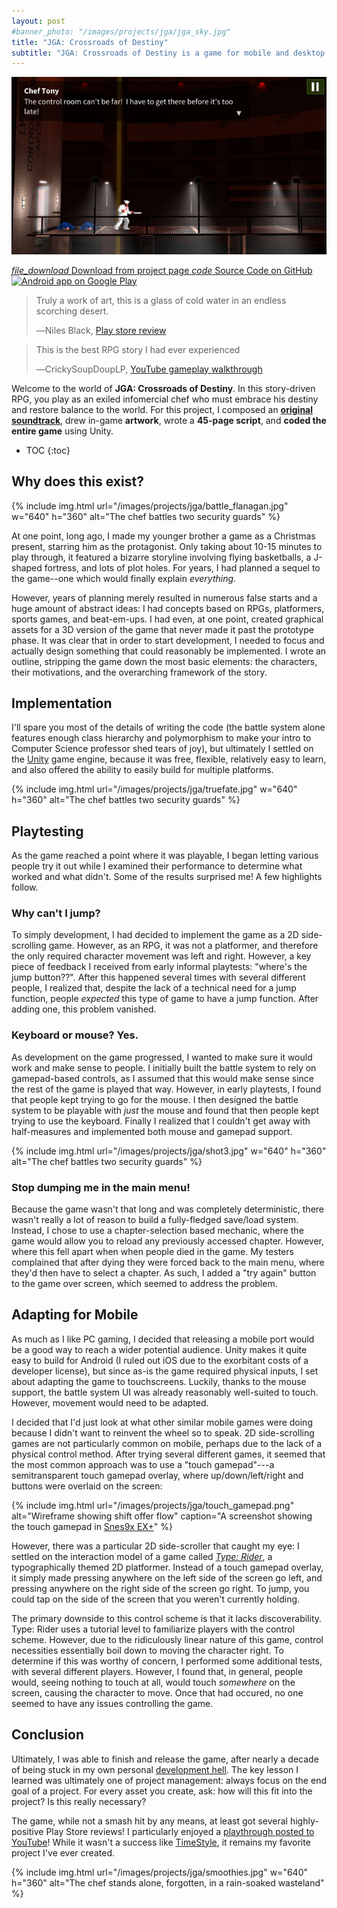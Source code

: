 ```yaml
---
layout: post
#banner_photo: "/images/projects/jga/jga_sky.jpg"
title: "JGA: Crossroads of Destiny"
subtitle: "JGA: Crossroads of Destiny is a game for mobile and desktop following the journey of an exiled infomercial chef to restore balance to the world&mdash;and sell additional knives."
---
```


![A knife-wielding chef standing in a corridor](/images/projects/jga/intro.jpg)

<div class="buttons">
  <a href="http://freakified.github.io/jga/">
    <i class="material-icons">file_download</i>
    Download from project page
  </a>
	<a href="https://github.com/freakified/jga/">
    <i class="material-icons">code</i>
    Source Code on GitHub
	</a>
</div>

<a href="https://play.google.com/store/apps/details?id=net.freakified.jga">
<img style="margin: 0 auto" alt="Android app on Google Play"
src="https://play.google.com/intl/en_us/badges/images/generic/en_badge_web_generic.png" width="200" height="77"/>
</a>

> Truly a work of art, this is a glass of cold water in an endless scorching desert.
>
> &#x2015;Niles Black, [Play store review](https://play.google.com/store/apps/details?id=net.freakified.jga&reviewId=Z3A6QU9xcFRPSHAwYXE0blUyNWxONGVtTGJTbG1WVFNlX0VubHFUY0tmNWd4SmtlUVdKaXJGZVBOMHhRLUJmZE5sUGhXbGQzbTYzcF9GWHNEUWVOckhmLWc)

> This is the best RPG story I had ever experienced
>
> &#x2015;CrickySoupDoupLP, [YouTube gameplay walkthrough](https://www.youtube.com/watch?v=FB8D6A0skS4)



Welcome to the world of **JGA: Crossroads of Destiny**. In this story-driven RPG, you play as an exiled infomercial chef who must embrace his destiny
and restore balance to the world. For this project, I composed an [**original soundtrack**](https://soundcloud.com/freakified/orphan-rush?in=freakified/sets/jga-crossroads-of-destiny-ost),
drew in-game **artwork**, wrote a **45-page script**, and **coded the entire game** using Unity.

* TOC
{:toc}

## Why does this exist? 

{% include img.html
  url="/images/projects/jga/battle_flanagan.jpg" w="640" h="360"
  alt="The chef battles two security guards"
%}

At one point, long ago, I made my younger brother a game as a Christmas present, starring him as the protagonist. Only taking about 10-15 minutes to play through, it featured a bizarre storyline involving flying basketballs, a J-shaped fortress, and lots of plot holes. For years, I had planned a sequel to the game--one which would finally explain *everything*.

However, years of planning merely resulted in numerous false starts and a huge amount of abstract ideas: I had concepts based on RPGs, platformers, sports games, and beat-em-ups. I had even, at one point, created graphical assets for a 3D version of the game that never made it past the prototype phase. It was clear that in order to start development, I needed to focus and actually design something that could reasonably be implemented. I wrote an outline, stripping the game down the most basic elements: the characters, their motivations, and the overarching framework of the story.

## Implementation

I'll spare you most of the details of writing the code (the battle system alone features enough class hierarchy and polymorphism to make your intro to Computer Science professor shed tears of joy), but ultimately I settled on the [Unity](https://unity3d.com/) game engine, because it was free, flexible, relatively easy to learn, and also offered the ability to easily build for multiple platforms.

{% include img.html
  url="/images/projects/jga/truefate.jpg" w="640" h="360"
  alt="The chef battles two security guards"
%}

## Playtesting

As the game reached a point where it was playable, I began letting various people try it out while I examined their performance to determine what worked and what didn't. Some of the results surprised me! A few highlights follow.

### Why can't I jump?

To simply development, I had decided to implement the game as a 2D side-scrolling game. However, as an RPG, it was not a platformer, and therefore the only required character movement was left and right. However, a key piece of feedback I received from early informal playtests: "where's the jump button??". After this happened several times with several different people, I realized that, despite the lack of a technical need for a jump function, people _expected_ this type of game to have a jump function. After adding one, this problem vanished.

### Keyboard or mouse? Yes.

As development on the game progressed, I wanted to make sure it would work and make sense to people. I initially built the battle system to rely on gamepad-based controls, as I assumed that this would make sense since the rest of the game is played that way. However, in early playtests, I found that people kept trying to go for the mouse. I then designed the battle system to be playable with _just_ the mouse and found that then people kept trying to use the keyboard. Finally I realized that I couldn't get away with half-measures and implemented both mouse and gamepad support.

{% include img.html
  url="/images/projects/jga/shot3.jpg" w="640" h="360"
  alt="The chef battles two security guards"
%}

### Stop dumping me in the main menu!

Because the game wasn't that long and was completely deterministic, there wasn't really a lot of reason to build a fully-fledged save/load system. Instead, I chose to use a chapter-selection based mechanic, where the game would allow you to reload any previously accessed chapter. However, where this fell apart when when people died in the game. My testers complained that after dying they were forced back to the main menu, where they'd then have to select a chapter. As such, I added a "try again" button to the game over screen, which seemed to address the problem.

<!--{% include img.html
  url="/images/projects/jga/gameover.jpg" w="640" h="360"
  alt="The chef battles two security guards"
%}-->


## Adapting for Mobile

As much as I like PC gaming, I decided that releasing a mobile port would be a good way to reach a wider potential audience. Unity makes it quite easy to build for Android (I ruled out iOS due to the exorbitant costs of a developer license), but since as-is the game required physical inputs, I set about adapting the game to touchscreens. Luckily, thanks to the mouse support, the battle system UI was already reasonably well-suited to touch. However, movement would need to be adapted.

I decided that I'd just look at what other similar mobile games were doing because I didn't want to reinvent the wheel so to speak. 2D side-scrolling games are not particularly common on mobile, perhaps due to the lack of a physical control method. After trying several different games, it seemed that the most common approach was to use a "touch gamepad"---a semitransparent touch gamepad overlay, where up/down/left/right and buttons were overlaid on the screen:

{% include img.html
  url="/images/projects/jga/touch_gamepad.png"
  alt="Wireframe showing shift offer flow"
  caption="A screenshot showing the touch gamepad in <a href='https://play.google.com/store/apps/details?id=com.explusalpha.Snes9xPlus'>Snes9x EX+</a>"
%}

However, there was a particular 2D side-scroller that caught my eye: I settled on the interaction model of a game called [_Type: Rider_](https://play.google.com/store/apps/details?id=com.bulkypix.typerider&hl=en), a typographically themed 2D platformer. Instead of a touch gamepad overlay, it simply made pressing anywhere on the left side of the screen go left, and pressing anywhere on the right side of the screen go right. To jump, you could tap on the side of the screen that you weren't currently holding.

The primary downside to this control scheme is that it lacks discoverability. Type: Rider uses a tutorial level to familiarize players with the control scheme. However, due to the ridiculously linear nature of this game, control necessities essentially boil down to moving the character right. To determine if this was worthy of concern, I performed some additional tests, with several different players. However, I found that, in general, people would, seeing nothing to touch at all, would touch _somewhere_ on the screen, causing the character to move. Once that had occured, no one seemed to have any issues controlling the game.

## Conclusion

Ultimately, I was able to finish and release the game, after nearly a decade of being stuck in my own personal [development hell](https://en.wikipedia.org/wiki/Development_hell). The key lesson I learned was ultimately one of project management: always focus on the end goal of a project. For every asset you create, ask: how will this fit into the project? Is this really necessary? 

The game, while not a smash hit by any means, at least got several highly-positive Play Store reviews! I particularly enjoyed a [playthrough posted to YouTube](https://www.youtube.com/watch?v=FB8D6A0skS4)! While it wasn't a success like [TimeStyle](/projects/timestyle), it remains my favorite project I've ever created.

{% include img.html
  url="/images/projects/jga/smoothies.jpg" w="640" h="360"
  alt="The chef stands alone, forgotten, in a rain-soaked wasteland"
%}

<!--![Chef in front of a prison-like building, talking to mysterious old man](/images/projects/jga/shot4.jpg)-->
